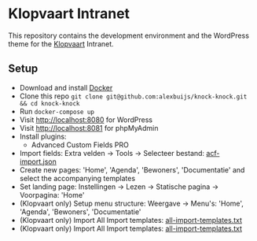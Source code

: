 # Klopvaart Intranet

This repository contains the development environment and the WordPress theme for the [Klopvaart](http://www.klopvaart.nl) Intranet.

## Setup

- Download and install [Docker](https://www.docker.com/community-edition#/download)
- Clone this repo `git clone git@github.com:alexbuijs/knock-knock.git && cd knock-knock`
- Run `docker-compose up`
- Visit [http://localhost:8080](http://localhost:8080) for WordPress
- Visit [http://localhost:8081](http://localhost:8081) for phpMyAdmin
- Install plugins:
  + Advanced Custom Fields PRO
- Import fields: Extra velden -> Tools -> Selecteer bestand: [acf-import.json](acf-import.json)
- Create new pages: 'Home', 'Agenda', 'Bewoners', 'Documentatie' and select the accompanying templates
- Set landing page: Instellingen -> Lezen -> Statische pagina -> Voorpagina: 'Home'
- (Klopvaart only) Setup menu structure: Weergave -> Menu's: 'Home', 'Agenda', 'Bewoners', 'Documentatie'
- (Klopvaart only) Import All Import templates: [all-import-templates.txt](all-import-templates.txt)
- (Klopvaart only) Import All Import templates: [all-import-templates.txt](all-import-templates.txt)
